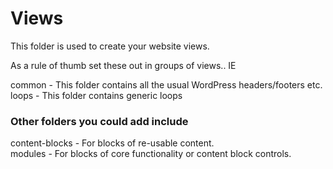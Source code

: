 # Views

This folder is used to create your website views.

As a rule of thumb set these out in groups of views.. IE

common - This folder contains all the usual WordPress headers/footers etc.   
loops - This folder contains generic loops

### Other folders you could add include   

content-blocks - For blocks of re-usable content.   
modules - For blocks of core functionality or content block controls.
